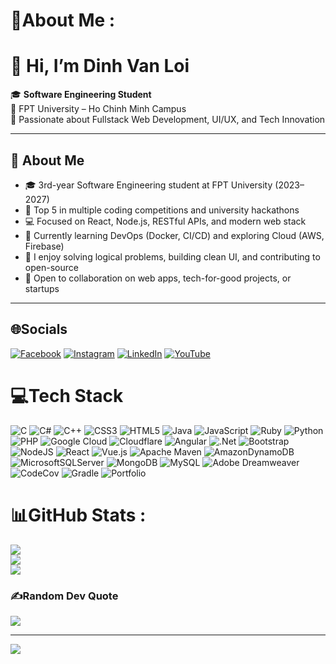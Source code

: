 # 💫About Me :
# 👋 Hi, I’m Dinh Van Loi

🎓 **Software Engineering Student**  
📍 FPT University – Ho Chinh Minh Campus  
🎯 Passionate about Fullstack Web Development, UI/UX, and Tech Innovation  

---

## 🧠 About Me

- 🎓 3rd-year Software Engineering student at FPT University (2023–2027)
- 🥇 Top 5 in multiple coding competitions and university hackathons  
- 💻 Focused on React, Node.js, RESTful APIs, and modern web stack  
- 🌱 Currently learning DevOps (Docker, CI/CD) and exploring Cloud (AWS, Firebase)
- 🧩 I enjoy solving logical problems, building clean UI, and contributing to open-source  
- 🤝 Open to collaboration on web apps, tech-for-good projects, or startups  

---

## 🌐Socials
[![Facebook](https://img.shields.io/badge/Facebook-%231877F2.svg?logo=Facebook&logoColor=white)](https://facebook.com/https://www.facebook.com/profile.php?id=100039600438858) [![Instagram](https://img.shields.io/badge/Instagram-%23E4405F.svg?logo=Instagram&logoColor=white)](https://instagram.com/https://www.instagram.com/dinhvanloii?fbclid=IwY2xjawJ0o3ZleHRuA2FlbQIxMAABHgbUC_UhKqe2BCmHkd93GCmnvz1_M5etbNdF6jWOLyBlrwbcLiDp8yMv9GvF_aem_5MSKeznPtFhaqU_gnEdTkA) [![LinkedIn](https://img.shields.io/badge/LinkedIn-%230077B5.svg?logo=linkedin&logoColor=white)](https://linkedin.com/in/https://www.linkedin.com/in/%C4%91inh-v%C4%83n-l%E1%BB%A3i-b50443241/) [![YouTube](https://img.shields.io/badge/YouTube-%23FF0000.svg?logo=YouTube&logoColor=white)](https://youtube.com/c/https://www.youtube.com/@Dinh.VanLoi) 

# 💻Tech Stack
![C](https://img.shields.io/badge/c-%2300599C.svg?style=plastic&logo=c&logoColor=white) ![C#](https://img.shields.io/badge/c%23-%23239120.svg?style=plastic&logo=c-sharp&logoColor=white) ![C++](https://img.shields.io/badge/c++-%2300599C.svg?style=plastic&logo=c%2B%2B&logoColor=white) ![CSS3](https://img.shields.io/badge/css3-%231572B6.svg?style=plastic&logo=css3&logoColor=white) ![HTML5](https://img.shields.io/badge/html5-%23E34F26.svg?style=plastic&logo=html5&logoColor=white) ![Java](https://img.shields.io/badge/java-%23ED8B00.svg?style=plastic&logo=java&logoColor=white) ![JavaScript](https://img.shields.io/badge/javascript-%23323330.svg?style=plastic&logo=javascript&logoColor=%23F7DF1E) ![Ruby](https://img.shields.io/badge/ruby-%23CC342D.svg?style=plastic&logo=ruby&logoColor=white) ![Python](https://img.shields.io/badge/python-3670A0?style=plastic&logo=python&logoColor=ffdd54) ![PHP](https://img.shields.io/badge/php-%23777BB4.svg?style=plastic&logo=php&logoColor=white) ![Google Cloud](https://img.shields.io/badge/Google%20Cloud-%234285F4.svg?style=plastic&logo=google-cloud&logoColor=white) ![Cloudflare](https://img.shields.io/badge/Cloudflare-F38020?style=plastic&logo=Cloudflare&logoColor=white) ![Angular](https://img.shields.io/badge/angular-%23DD0031.svg?style=plastic&logo=angular&logoColor=white) ![.Net](https://img.shields.io/badge/.NET-5C2D91?style=plastic&logo=.net&logoColor=white) ![Bootstrap](https://img.shields.io/badge/bootstrap-%23563D7C.svg?style=plastic&logo=bootstrap&logoColor=white) ![NodeJS](https://img.shields.io/badge/node.js-6DA55F?style=plastic&logo=node.js&logoColor=white) ![React](https://img.shields.io/badge/react-%2320232a.svg?style=plastic&logo=react&logoColor=%2361DAFB) ![Vue.js](https://img.shields.io/badge/vuejs-%2335495e.svg?style=plastic&logo=vuedotjs&logoColor=%234FC08D) ![Apache Maven](https://img.shields.io/badge/Apache%20Maven-C71A36?style=plastic&logo=Apache%20Maven&logoColor=white) ![AmazonDynamoDB](https://img.shields.io/badge/Amazon%20DynamoDB-4053D6?style=plastic&logo=Amazon%20DynamoDB&logoColor=white) ![MicrosoftSQLServer](https://img.shields.io/badge/Microsoft%20SQL%20Sever-CC2927?style=plastic&logo=microsoft%20sql%20server&logoColor=white) ![MongoDB](https://img.shields.io/badge/MongoDB-%234ea94b.svg?style=plastic&logo=mongodb&logoColor=white) ![MySQL](https://img.shields.io/badge/mysql-%2300f.svg?style=plastic&logo=mysql&logoColor=white) ![Adobe Dreamweaver](https://img.shields.io/badge/Adobe%20Dreamweaver-FF61F6.svg?style=plastic&logo=Adobe%20Dreamweaver&logoColor=white) ![CodeCov](https://img.shields.io/badge/codecov-%23ff0077.svg?style=plastic&logo=codecov&logoColor=white) ![Gradle](https://img.shields.io/badge/Gradle-02303A.svg?style=plastic&logo=Gradle&logoColor=white) ![Portfolio](https://img.shields.io/badge/Portfolio-%23000000.svg?style=plastic&logo=firefox&logoColor=#FF7139)
# 📊GitHub Stats :
![](https://github-readme-stats.vercel.app/api?username=DinhLoii&theme=radical&hide_border=false&include_all_commits=false&count_private=false)<br/>
![](https://github-readme-streak-stats.herokuapp.com/?user=DinhLoii&theme=radical&hide_border=false)<br/>
![](https://github-readme-stats.vercel.app/api/top-langs/?username=DinhLoii&theme=radical&hide_border=false&include_all_commits=false&count_private=false&layout=compact)

### ✍️Random Dev Quote
![](https://quotes-github-readme.vercel.app/api?type=horizontal&theme=radical)

---
[![](https://visitcount.itsvg.in/api?id=DinhLoii&icon=0&color=0)](https://visitcount.itsvg.in)

